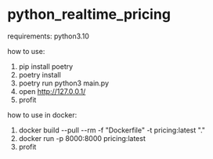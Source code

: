 # python_realtime_pricing

requirements:
python3.10

how to use:

1. pip install poetry
2. poetry install
3. poetry run python3 main.py
4. open http://127.0.0.1/
5. profit

how to use in docker:

1. docker build --pull --rm -f "Dockerfile" -t pricing:latest "."
2. docker run -p 8000:8000 pricing:latest
3. profit